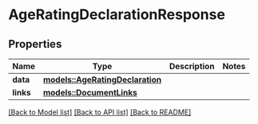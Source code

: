 # AgeRatingDeclarationResponse

## Properties

Name | Type | Description | Notes
------------ | ------------- | ------------- | -------------
**data** | [**models::AgeRatingDeclaration**](AgeRatingDeclaration.md) |  | 
**links** | [**models::DocumentLinks**](DocumentLinks.md) |  | 

[[Back to Model list]](../README.md#documentation-for-models) [[Back to API list]](../README.md#documentation-for-api-endpoints) [[Back to README]](../README.md)


